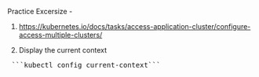 Practice Excersize - 
1. https://kubernetes.io/docs/tasks/access-application-cluster/configure-access-multiple-clusters/

1. Display the current context 

<pre> ```kubectl config current-context``` </pre>
